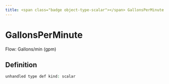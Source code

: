 ```yaml
---
title: <span class="badge object-type-scalar"></span> GallonsPerMinute
---
```

# <span class="badge object-type-scalar"></span> GallonsPerMinute

Flow: Gallons/min (gpm)

## Definition

```php
unhandled type def kind: scalar
```
